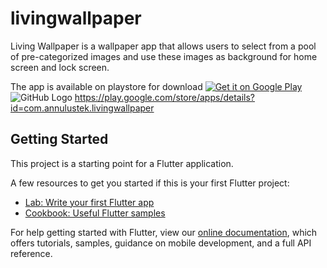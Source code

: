 # livingwallpaper

Living Wallpaper is a wallpaper app that allows users to select from a pool of pre-categorized images and use these images as background for home screen and lock screen.

The app is available on playstore for download
<a href='https://play.google.com/store/apps/details?id=com.annulustek.livingwallpaper&pcampaignid=pcampaignidMKT-Other-global-all-co-prtnr-py-PartBadge-Mar2515-1'><img alt='Get it on Google Play' src='https://play.google.com/intl/en_us/badges/static/images/badges/en_badge_web_generic.png'/></a>
![GitHub Logo](/images/logo.png)
https://play.google.com/store/apps/details?id=com.annulustek.livingwallpaper

## Getting Started

This project is a starting point for a Flutter application.

A few resources to get you started if this is your first Flutter project:

- [Lab: Write your first Flutter app](https://flutter.dev/docs/get-started/codelab)
- [Cookbook: Useful Flutter samples](https://flutter.dev/docs/cookbook)

For help getting started with Flutter, view our
[online documentation](https://flutter.dev/docs), which offers tutorials,
samples, guidance on mobile development, and a full API reference.
